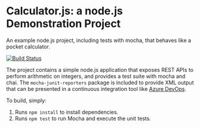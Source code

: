 Calculator.js: a node.js Demonstration Project
==============================================
An example node.js project, including tests with mocha, that behaves like
a pocket calculator.

[![Build Status](https://dev.azure.com/amitdevops200921/Integrating%20External%20Source%20Control%20with%20Azure%20Pipelines/_apis/build/status/amitstudy2111.calculator?branchName=master)](https://dev.azure.com/amitdevops200921/Integrating%20External%20Source%20Control%20with%20Azure%20Pipelines/_build/latest?definitionId=9&branchName=master)


The project contains a simple node.js application that exposes REST APIs
to perform arithmetic on integers, and provides a test suite with mocha
and chai.  The `mocha-junit-reporters` package is included to provide XML
output that can be presented in a continuous integration tool like
[Azure DevOps](https://azure.com/devops).

To build, simply:

1. Runs `npm install` to install dependencies.
2. Runs `npm test` to run Mocha and execute the unit tests.


